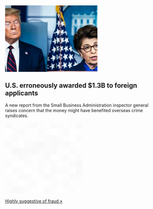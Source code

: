 
![U.S. erroneously awarded $1.3B to foreign applicants](./20220914115728.png)
## U.S. erroneously awarded $1.3B to foreign applicants

A new report from the Small Business Administration inspector general raises concern that the money might have benefited overseas crime syndicates.

![pic](../square_bg.png)

[Highly suggestive of fraud »](https://www.yahoo.com/news/u-sent-1-3-billion-015248854.html)

